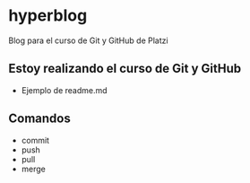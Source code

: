 # hyperblog
Blog para el curso de Git y GitHub de Platzi

## Estoy realizando el curso de Git y GitHub

* Ejemplo de readme.md

## Comandos

* commit
* push
* pull
* merge
